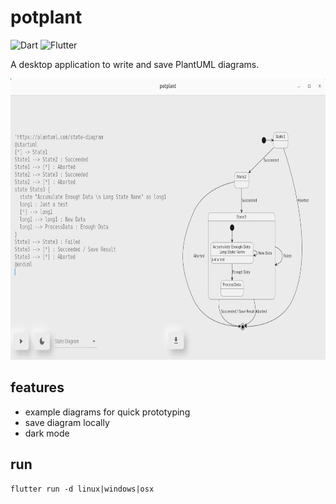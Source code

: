 # potplant
![Dart](https://img.shields.io/badge/dart-3.0.6-blue) ![Flutter](https://img.shields.io/badge/flutter-3.10.6-blue)

A desktop application to write and save PlantUML diagrams.

<!-- 

| Version   | Branch          | Platform                               
| :-------: | :-------------: | :------: 
| `x-OSX`   | `release-x`   | OSX                                 
| `x-LNX`   | `release-x`   | Linux                                  
| `x-WIN`   | `release-x`   | Windows                               
 -->

<img height="450px" src="./media/image.png" />


## features 
- example diagrams for quick prototyping
- save diagram locally
- dark mode

## run
```
flutter run -d linux|windows|osx
```

